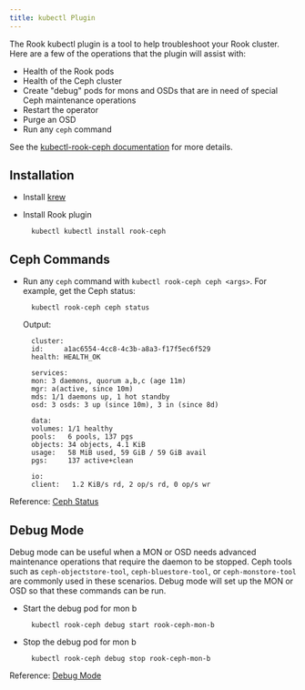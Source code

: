 ```yaml
---
title: kubectl Plugin
---
```


The Rook kubectl plugin is a tool to help troubleshoot your Rook cluster. Here are a few of the operations that the plugin will assist with:

- Health of the Rook pods
- Health of the Ceph cluster
- Create "debug" pods for mons and OSDs that are in need of special Ceph maintenance operations
- Restart the operator
- Purge an OSD
- Run any `ceph` command

See the [kubectl-rook-ceph documentation](https://github.com/rook/kubectl-rook-ceph) for more details.

## Installation

- Install [krew](https://krew.sigs.k8s.io/docs/user-guide/setup/install/)
- Install Rook plugin

  ```console
    kubectl kubectl install rook-ceph
  ```

## Ceph Commands

- Run any `ceph` command with `kubectl rook-ceph ceph <args>`. For example, get the Ceph status:

  ```console
    kubectl rook-ceph ceph status
  ```

  Output:

  ```console
    cluster:
    id:     a1ac6554-4cc8-4c3b-a8a3-f17f5ec6f529
    health: HEALTH_OK

    services:
    mon: 3 daemons, quorum a,b,c (age 11m)
    mgr: a(active, since 10m)
    mds: 1/1 daemons up, 1 hot standby
    osd: 3 osds: 3 up (since 10m), 3 in (since 8d)

    data:
    volumes: 1/1 healthy
    pools:   6 pools, 137 pgs
    objects: 34 objects, 4.1 KiB
    usage:   58 MiB used, 59 GiB / 59 GiB avail
    pgs:     137 active+clean

    io:
    client:   1.2 KiB/s rd, 2 op/s rd, 0 op/s wr
  ```

Reference: [Ceph Status](https://github.com/rook/kubectl-rook-ceph/blob/master/README.md#run-a-ceph-command)

## Debug Mode

Debug mode can be useful when a MON or OSD needs advanced maintenance operations that require the daemon to be stopped. Ceph tools such as `ceph-objectstore-tool`, `ceph-bluestore-tool`, or `ceph-monstore-tool` are commonly used in these scenarios. Debug mode will set up the MON or OSD so that these commands can be run.

- Start the debug pod for mon b

  ```console
    kubectl rook-ceph debug start rook-ceph-mon-b
  ```

- Stop the debug pod for mon b

  ```console
    kubectl rook-ceph debug stop rook-ceph-mon-b
  ```

Reference: [Debug Mode](https://github.com/rook/kubectl-rook-ceph/blob/master/README.md#debug-mode)
